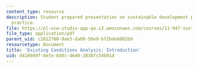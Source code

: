 ```yaml
---
content_type: resource
description: Student prepared presentation on sustainable development planning and
  practice.
file: https://ol-ocw-studio-app-qa.s3.amazonaws.com/courses/11-947-sustainable-economic-development-spring-2004/d410949f8efe6d4c46402838fc54b91d_vietaid_phase1.pdf
file_type: application/pdf
parent_uid: c2812760-9ae3-da09-56e9-bf2bde6082b9
resourcetype: Document
title: 'Existing Conditions Analysis: Introduction'
uid: d410949f-8efe-6d4c-4640-2838fc54b91d
---
```

